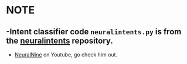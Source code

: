 # NOTE

## -Intent classifier code `neuralintents.py` is from the [neuralintents](https://github.com/NeuralNine/neuralintents) repository.

* [NeuralNine](https://www.youtube.com/c/NeuralNine) on Youtube, go check him out.
